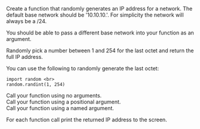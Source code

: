 Create a function that randomly generates an IP address for a network. The default base network should be '10.10.10.'. For simplicity the network will always be a /24.

You should be able to pass a different base network into your function as an argument.

Randomly pick a number between 1 and 254 for the last octet and return the full IP address.

You can use the following to randomly generate the last octet:

    import random <br>
    random.randint(1, 254)

Call your function using no arguments. <br>
Call your function using a positional argument. <br>
Call your function using a named argument. <br>

For each function call print the returned IP address to the screen.